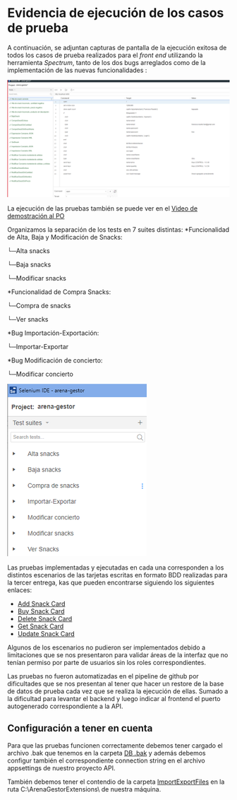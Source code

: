 # Evidencia de ejecución de los casos de prueba

A continuación, se adjuntan capturas de pantalla de la ejecución exitosa de todos los casos de prueba realizados para el _front end_ utilizando la herramienta _Spectrum_, tanto de los dos bugs arreglados como de la implementación de las nuevas funcionalidades :

![Ejecución exitosa de los casos de prueba](../assets/tests.PNG)

La ejecución de las pruebas también se puede ver en el [Video de demostración al PO](https://fi365-my.sharepoint.com/:v:/g/personal/ha196991_fi365_ort_edu_uy/EQ6cg1oJ9ZNAk_tiBLbFzNkBc_wufT0Ex-IOVVUGKnIAiQ?email=DS223427%40fi365.ort.edu.uy)

Organizamos la separación de los tests en 7 suites distintas:
*Funcionalidad de Alta, Baja y Modificación de Snacks:

└─Alta snacks

└─Baja snacks

└─Modificar snacks

*Funcionalidad de Compra Snacks:

└─Compra de snacks

└─Ver snacks

*Bug Importación-Exportación:

└─Importar-Exportar

*Bug Modificación de concierto:

└─Modificar concierto

![Distintas tests suites](../assets/testsSuites.png)

Las pruebas implementadas y ejecutadas en cada una corresponden a los distintos escenarios de las tarjetas escritas en formato BDD realizadas para la tercer entrega, kas que pueden encontrarse siguiendo los siguientes enlaces:

  - [Add Snack Card](../../Entrega%203/Cards%20BDD/Add%20Snack%20Card.md)
  - [Buy Snack Card](../../Entrega%203/Cards%20BDD/Buy%20Snack%20Card.md)
  - [Delete Snack Card](../../Entrega%203/Cards%20BDD/Delete%20Snack%20Card.md)
  - [Get Snack Card](../../Entrega%203/Cards%20BDD/Get%20Snack%20Card.md)
  - [Update Snack Card](../../Entrega%203/Cards%20BDD/Update%20Snack%20Card.md)

  Algunos de los escenarios no pudieron ser implementados debido a limitaciones que se nos presentaron para validar áreas de la interfaz que no tenían permiso por parte de usuarios sin los roles correspondientes.

  Las pruebas no fueron automatizadas en el pipeline de github por dificultades que se nos presentan al tener que hacer un restore de la base de datos de prueba cada vez que se realiza la ejecución de ellas. Sumado a la dificultad para levantar el backend y luego indicar al frontend el puerto autogenerado correspondiente a la API.

  ## Configuración a tener en cuenta
  Para que las pruebas funcionen correctamente debemos tener cargado el archivo .bak que tenemos en la carpeta [DB .bak](/DB%20.bak) y además debemos configur también el correspondiente connection string en el archivo appsettings de nuestro proyecto API.

  También debemos tener el contendio de la carpeta [ImportExportFiles](/ImportExportFiles) en la ruta C:\ArenaGestorExtensions\ de nuestra máquina.
